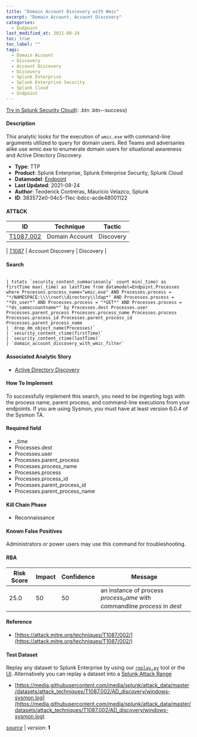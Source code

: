 ```yaml
---
title: "Domain Account Discovery with Wmic"
excerpt: "Domain Account, Account Discovery"
categories:
  - Endpoint
last_modified_at: 2021-08-24
toc: true
toc_label: ""
tags:
  - Domain Account
  - Discovery
  - Account Discovery
  - Discovery
  - Splunk Enterprise
  - Splunk Enterprise Security
  - Splunk Cloud
  - Endpoint
---
```




[Try in Splunk Security Cloud](https://www.splunk.com/en_us/cyber-security.html){: .btn .btn--success}

#### Description

This analytic looks for the execution of `wmic.exe` with command-line arguments utilized to query for domain users. Red Teams and adversaries alike use wmic.exe to enumerate domain users for situational awareness and Active Directory Discovery.

- **Type**: TTP
- **Product**: Splunk Enterprise, Splunk Enterprise Security, Splunk Cloud
- **Datamodel**: [Endpoint](https://docs.splunk.com/Documentation/CIM/latest/User/Endpoint)
- **Last Updated**: 2021-08-24
- **Author**: Teoderick Contreras, Mauricio Velazco, Splunk
- **ID**: 383572e0-04c5-11ec-bdcc-acde48001122


#### ATT&CK

| ID          | Technique   | Tactic         |
| ----------- | ----------- |--------------- |
| [T1087.002](https://attack.mitre.org/techniques/T1087/002/) | Domain Account | Discovery |



| [T1087](https://attack.mitre.org/techniques/T1087/) | Account Discovery | Discovery |





#### Search

```

| tstats `security_content_summariesonly` count min(_time) as firstTime max(_time) as lastTime from datamodel=Endpoint.Processes where Processes.process_name="wmic.exe" AND Processes.process = "*/NAMESPACE:\\\\root\\directory\\ldap*" AND Processes.process = "*ds_user*" AND Processes.process = "*GET*" AND Processes.process = "*ds_samaccountname*" by Processes.dest Processes.user Processes.parent_process Processes.process_name Processes.process Processes.process_id Processes.parent_process_id Processes.parent_process_name 
| `drop_dm_object_name(Processes)` 
| `security_content_ctime(firstTime)` 
| `security_content_ctime(lastTime)` 
| `domain_account_discovery_with_wmic_filter`
```

#### Associated Analytic Story
* [Active Directory Discovery](/stories/active_directory_discovery)


#### How To Implement
To successfully implement this search, you need to be ingesting logs with the process name, parent process, and command-line executions from your endpoints. If you are using Sysmon, you must have at least version 6.0.4 of the Sysmon TA.

#### Required field
* _time
* Processes.dest
* Processes.user
* Processes.parent_process
* Processes.process_name
* Processes.process
* Processes.process_id
* Processes.parent_process_id
* Processes.parent_process_name


#### Kill Chain Phase
* Reconnaissance


#### Known False Positives
Administrators or power users may use this command for troubleshooting.


#### RBA

| Risk Score  | Impact      | Confidence   | Message      |
| ----------- | ----------- |--------------|--------------|
| 25.0 | 50 | 50 | an instance of process $process_name$ with commandline $process$ in $dest$ |




#### Reference

* [https://attack.mitre.org/techniques/T1087/002/](https://attack.mitre.org/techniques/T1087/002/)



#### Test Dataset
Replay any dataset to Splunk Enterprise by using our [`replay.py`](https://github.com/splunk/attack_data#using-replaypy) tool or the [UI](https://github.com/splunk/attack_data#using-ui).
Alternatively you can replay a dataset into a [Splunk Attack Range](https://github.com/splunk/attack_range#replay-dumps-into-attack-range-splunk-server)

* [https://media.githubusercontent.com/media/splunk/attack_data/master/datasets/attack_techniques/T1087.002/AD_discovery/windows-sysmon.log](https://media.githubusercontent.com/media/splunk/attack_data/master/datasets/attack_techniques/T1087.002/AD_discovery/windows-sysmon.log)


[*source*](https://github.com/splunk/security_content/tree/develop/detections/endpoint/domain_account_discovery_with_wmic.yml) \| *version*: **1**